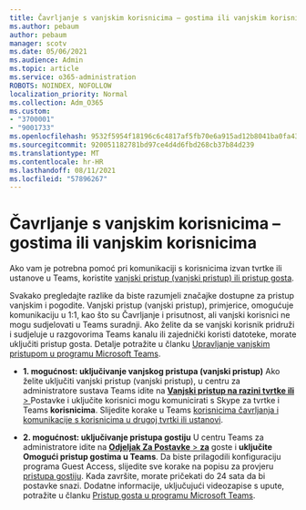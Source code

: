 ```yaml
---
title: Čavrljanje s vanjskim korisnicima – gostima ili vanjskim korisnicima
ms.author: pebaum
author: pebaum
manager: scotv
ms.date: 05/06/2021
ms.audience: Admin
ms.topic: article
ms.service: o365-administration
ROBOTS: NOINDEX, NOFOLLOW
localization_priority: Normal
ms.collection: Adm_O365
ms.custom:
- "3700001"
- "9001733"
ms.openlocfilehash: 9532f5954f18196c6c4817af5fb70e6a915ad12b8041ba0fa4306eb4b35f78e0
ms.sourcegitcommit: 920051182781bd97ce4d4d6fbd268cb37b84d239
ms.translationtype: MT
ms.contentlocale: hr-HR
ms.lasthandoff: 08/11/2021
ms.locfileid: "57896267"
---
```

# <a name="chat-with-external-users---guests-or-federated-users"></a>Čavrljanje s vanjskim korisnicima – gostima ili vanjskim korisnicima

Ako vam je potrebna pomoć pri komunikaciji s korisnicima izvan tvrtke ili ustanove u Teams, koristite [vanjski pristup (vanjski pristup) ili pristup gosta](https://docs.microsoft.com/microsoftteams/manage-external-access#external-access-vs-guest-access).

Svakako pregledajte razlike da biste razumjeli značajke dostupne za pristup vanjskim i pogodite. Vanjski pristup (vanjski pristup), primjerice, omogućuje komunikaciju u 1:1, kao što su Čavrljanje i prisutnost, ali vanjski korisnici ne mogu sudjelovati u Teams suradnji. Ako želite da se vanjski korisnik pridruži i sudjeluje u razgovorima Teams kanalu ili zajednički koristi datoteke, morate uključiti pristup gosta. Detalje potražite u članku [Upravljanje vanjskim pristupom u programu Microsoft Teams](https://docs.microsoft.com/microsoftteams/manage-external-access#external-access-vs-guest-access).

- **1. mogućnost: uključivanje vanjskog pristupa (vanjski pristup)** Ako želite uključiti vanjski pristup (vanjski pristup), u centru za administratore sustava Teams idite na [ **Vanjski pristup na razini tvrtke ili**  > ](https://admin.teams.microsoft.com/company-wide-settings/external-communications) Postavke i uključite korisnici mogu komunicirati s Skype za tvrtke i Teams **korisnicima**. Slijedite korake u Teams [korisnicima čavrljanja i komunikacije s korisnicima u drugoj tvrtki ili ustanovi](https://docs.microsoft.com/microsoftteams/manage-external-access#let-your-teams-users-chat-and-communicate-with-users-in-another-organization).

- **2. mogućnost: uključivanje pristupa gostiju** U centru Teams za administratore idite na [ **Odjeljak Za Postavke**  >  **za**](https://admin.teams.microsoft.com/company-wide-settings/guest-configuration) goste i **uključite Omogući pristup gostima u Teams**. Da biste prilagodili konfiguraciju programa Guest Access, slijedite sve korake na popisu za provjeru [pristupa gostiju](https://docs.microsoft.com/microsoftteams/guest-access-checklist). Kada završite, morate pričekati do 24 sata da bi postavke snazi. Dodatne informacije, uključujući videozapise s upute, potražite u članku [Pristup gosta u programu Microsoft Teams](https://docs.microsoft.com/microsoftteams/guest-access).